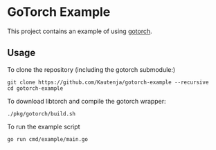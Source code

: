 # GoTorch Example

This project contains an example of using [gotorch][gotorch].

## Usage

To clone the repository (including the gotorch submodule:)

```shell
git clone https://github.com/Kautenja/gotorch-example --recursive
cd gotorch-example
```

To download libtorch and compile the gotorch wrapper:

```shell
./pkg/gotorch/build.sh
```

To run the example script

```shell
go run cmd/example/main.go
```

[gotorch]: https://github.com/Kautenja/gotorch
